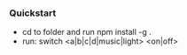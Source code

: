 ### Quickstart

* cd to folder and run npm install -g .
* run: switch <a|b|c|d|music|light> <on|off>
